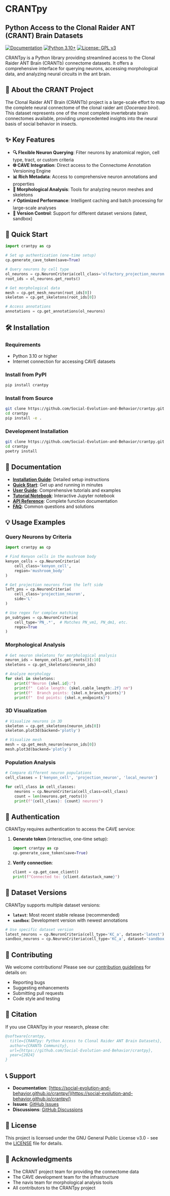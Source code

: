 # CRANTpy

## Python Access to the Clonal Raider ANT (CRANT) Brain Datasets

[![Documentation](https://img.shields.io/badge/docs-latest-brightgreen.svg)](https://social-evolution-and-behavior.github.io/crantpy/)
[![Python 3.10+](https://img.shields.io/badge/python-3.10+-blue.svg)](https://www.python.org/downloads/)
[![License: GPL v3](https://img.shields.io/badge/License-GPLv3-blue.svg)](https://www.gnu.org/licenses/gpl-3.0)

CRANTpy is a Python library providing streamlined access to the Clonal Raider ANT Brain (CRANTb) connectome datasets. It offers a comprehensive interface for querying neurons, accessing morphological data, and analyzing neural circuits in the ant brain.

## 🧠 About the CRANT Project

The Clonal Raider ANT Brain (CRANTb) project is a large-scale effort to map the complete neural connectome of the clonal raider ant (*Ooceraea biroi*). This dataset represents one of the most complete invertebrate brain connectomes available, providing unprecedented insights into the neural basis of social behavior in insects.

## ✨ Key Features

- **🔍 Flexible Neuron Querying**: Filter neurons by anatomical region, cell type, tract, or custom criteria
- **🌐 CAVE Integration**: Direct access to the Connectome Annotation Versioning Engine
- **📊 Rich Metadata**: Access to comprehensive neuron annotations and properties
- **🧮 Morphological Analysis**: Tools for analyzing neuron meshes and skeletons
- **⚡ Optimized Performance**: Intelligent caching and batch processing for large-scale analyses
- **🔄 Version Control**: Support for different dataset versions (latest, sandbox)

## 🚀 Quick Start

```python
import crantpy as cp

# Set up authentication (one-time setup)
cp.generate_cave_token(save=True)

# Query neurons by cell type
ol_neurons = cp.NeuronCriteria(cell_class='olfactory_projection_neuron')
root_ids = ol_neurons.get_roots()

# Get morphological data
mesh = cp.get_mesh_neuron(root_ids[0])
skeleton = cp.get_skeletons(root_ids[0])

# Access annotations
annotations = cp.get_annotations(ol_neurons)
```

## 🛠️ Installation

### Requirements

- Python 3.10 or higher
- Internet connection for accessing CAVE datasets

### Install from PyPI

```bash
pip install crantpy
```

### Install from Source

```bash
git clone https://github.com/Social-Evolution-and-Behavior/crantpy.git
cd crantpy
pip install -e .
```

### Development Installation

```bash
git clone https://github.com/Social-Evolution-and-Behavior/crantpy.git
cd crantpy
poetry install
```

## 📖 Documentation

- **[Installation Guide](https://social-evolution-and-behavior.github.io/crantpy/installation.html)**: Detailed setup instructions
- **[Quick Start](https://social-evolution-and-behavior.github.io/crantpy/quickstart.html)**: Get up and running in minutes
- **[User Guide](https://social-evolution-and-behavior.github.io/crantpy/user-guide.html)**: Comprehensive tutorials and examples
- **[Tutorial Notebook](https://social-evolution-and-behavior.github.io/crantpy/tutorial.html)**: Interactive Jupyter notebook
- **[API Reference](https://social-evolution-and-behavior.github.io/crantpy/api/modules.html)**: Complete function documentation
- **[FAQ](https://social-evolution-and-behavior.github.io/crantpy/faq.html)**: Common questions and solutions

## 💡 Usage Examples

### Query Neurons by Criteria

```python
import crantpy as cp

# Find Kenyon cells in the mushroom body
kenyon_cells = cp.NeuronCriteria(
    cell_class='kenyon_cell',
    region='mushroom_body'
)

# Get projection neurons from the left side
left_pns = cp.NeuronCriteria(
    cell_class='projection_neuron',
    side='L'
)

# Use regex for complex matching
pn_subtypes = cp.NeuronCriteria(
    cell_type='PN_.*',  # Matches PN_vm1, PN_dm1, etc.
    regex=True
)
```

### Morphological Analysis

```python
# Get neuron skeletons for morphological analysis
neuron_ids = kenyon_cells.get_roots()[:10]
skeletons = cp.get_skeletons(neuron_ids)

# Analyze morphology
for skel in skeletons:
    print(f"Neuron {skel.id}:")
    print(f"  Cable length: {skel.cable_length:.2f} nm")
    print(f"  Branch points: {skel.n_branch_points}")
    print(f"  End points: {skel.n_endpoints}")
```

### 3D Visualization

```python
# Visualize neurons in 3D
skeleton = cp.get_skeletons(neuron_ids[0])
skeleton.plot3d(backend='plotly')

# Visualize mesh
mesh = cp.get_mesh_neuron(neuron_ids[0])
mesh.plot3d(backend='plotly')
```

### Population Analysis

```python
# Compare different neuron populations
cell_classes = ['kenyon_cell', 'projection_neuron', 'local_neuron']

for cell_class in cell_classes:
    neurons = cp.NeuronCriteria(cell_class=cell_class)
    count = len(neurons.get_roots())
    print(f"{cell_class}: {count} neurons")
```

## 🔧 Authentication

CRANTpy requires authentication to access the CAVE service:

1. **Generate token** (interactive, one-time setup):

   ```python
   import crantpy as cp
   cp.generate_cave_token(save=True)
   ```

2. **Verify connection**:

   ```python
   client = cp.get_cave_client()
   print(f"Connected to: {client.datastack_name}")
   ```

## 🧪 Dataset Versions

CRANTpy supports multiple dataset versions:

- **`latest`**: Most recent stable release (recommended)
- **`sandbox`**: Development version with newest annotations

```python
# Use specific dataset version
latest_neurons = cp.NeuronCriteria(cell_type='KC_a', dataset='latest')
sandbox_neurons = cp.NeuronCriteria(cell_type='KC_a', dataset='sandbox')
```

## 🤝 Contributing

We welcome contributions! Please see our [contribution guidelines](CONTRIBUTING.md) for details on:

- Reporting bugs
- Suggesting enhancements
- Submitting pull requests
- Code style and testing

## 📄 Citation

If you use CRANTpy in your research, please cite:

```bibtex
@software{crantpy,
  title={CRANTpy: Python Access to Clonal Raider ANT Brain Datasets},
  author={CRANTb Community},
  url={https://github.com/Social-Evolution-and-Behavior/crantpy},
  year={2024}
}
```

## 📞 Support

- **Documentation**: [https://social-evolution-and-behavior.github.io/crantpy/](https://social-evolution-and-behavior.github.io/crantpy/)
- **Issues**: [GitHub Issues](https://github.com/Social-Evolution-and-Behavior/crantpy/issues)
- **Discussions**: [GitHub Discussions](https://github.com/Social-Evolution-and-Behavior/crantpy/discussions)

## 📜 License

This project is licensed under the GNU General Public License v3.0 - see the [LICENSE](LICENSE) file for details.

## 🙏 Acknowledgments

- The CRANT project team for providing the connectome data
- The CAVE development team for the infrastructure
- The navis team for morphological analysis tools
- All contributors to the CRANTpy project
